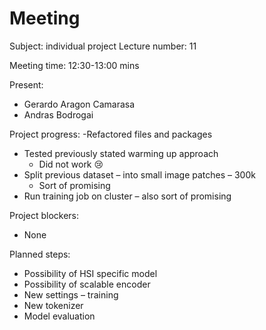 # Meeting

Subject: individual project
Lecture number: 11

Meeting time: 12:30-13:00 mins

Present:

- Gerardo Aragon Camarasa
- Andras Bodrogai

Project progress:
-Refactored files and packages
- Tested previously stated warming up approach
    - Did not work 😢
- Split previous dataset – into small image patches – 300k
    - Sort of promising
- Run training job on cluster – also sort of promising 


Project blockers:

- None

Planned steps:
- Possibility of HSI specific model
- Possibility of scalable encoder
- New settings – training 
- New tokenizer
- Model evaluation
